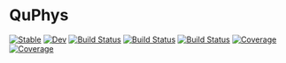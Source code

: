 # QuPhys

[![Stable](https://img.shields.io/badge/docs-stable-blue.svg)](https://albertomercurio.github.io/QuPhys.jl/stable)
[![Dev](https://img.shields.io/badge/docs-dev-blue.svg)](https://albertomercurio.github.io/QuPhys.jl/dev)
[![Build Status](https://github.com/albertomercurio/QuPhys.jl/actions/workflows/CI.yml/badge.svg?branch=main)](https://github.com/albertomercurio/QuPhys.jl/actions/workflows/CI.yml?query=branch%3Amain)
[![Build Status](https://travis-ci.com/albertomercurio/QuPhys.jl.svg?branch=main)](https://travis-ci.com/albertomercurio/QuPhys.jl)
[![Build Status](https://ci.appveyor.com/api/projects/status/github/albertomercurio/QuPhys.jl?svg=true)](https://ci.appveyor.com/project/albertomercurio/QuPhys-jl)
[![Coverage](https://codecov.io/gh/albertomercurio/QuPhys.jl/branch/main/graph/badge.svg)](https://codecov.io/gh/albertomercurio/QuPhys.jl)
[![Coverage](https://coveralls.io/repos/github/albertomercurio/QuPhys.jl/badge.svg?branch=main)](https://coveralls.io/github/albertomercurio/QuPhys.jl?branch=main)

